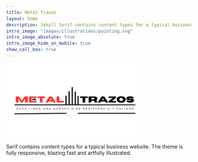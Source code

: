 ```yaml
---
title: Metal Trazos
layout: home
description: Jekyll Serif contains content types for a typical business website. The theme is fully responsive, blazing fast and artfully illustrated.
intro_image: "images/illustrations/pointing.svg"
intro_image_absolute: true
intro_image_hide_on_mobile: true
show_call_box: true
---
```


<img src="/images/2(2).png" alt="Logo" width="370" height="200">

Serif contains content types for a typical business website. The theme is fully responsive, blazing fast and artfully illustrated.
